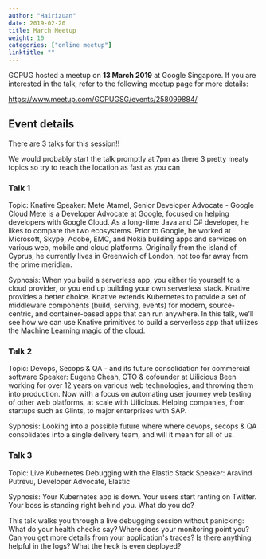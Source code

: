 ```yaml
---
author: "Hairizuan"
date: 2019-02-20
title: March Meetup
weight: 10
categories: ["online meetup"]
linktitle: ""
---
```


GCPUG hosted a meetup on **13 March 2019** at Google Singapore. If you are interested in the talk, refer to the following meetup page for more details:

https://www.meetup.com/GCPUGSG/events/258099884/

## Event details

There are 3 talks for this session!!

We would probably start the talk promptly at 7pm as there 3 pretty meaty topics so try to reach the location as fast as you can

### Talk 1

Topic: Knative
Speaker: Mete Atamel, Senior Developer Advocate - Google Cloud
Mete is a Developer Advocate at Google, focused on helping developers with Google Cloud. As a long-time Java and C# developer, he likes to compare the two ecosystems. Prior to Google, he worked at Microsoft, Skype, Adobe, EMC, and Nokia building apps and services on various web, mobile and cloud platforms. Originally from the island of Cyprus, he currently lives in Greenwich of London, not too far away from the prime meridian.

Sypnosis: When you build a serverless app, you either tie yourself to a cloud provider, or you end up building your own serverless stack. Knative provides a better choice. Knative extends Kubernetes to provide a set of middleware components (build, serving, events) for modern, source-centric, and container-based apps that can run anywhere. In this talk, we’ll see how we can use Knative primitives to build a serverless app that utilizes the Machine Learning magic of the cloud.

### Talk 2

Topic: Devops, Secops & QA - and its future consolidation for commercial software
Speaker: Eugene Cheah, CTO & cofounder at Uilicious
Been working for over 12 years on various web technologies, and throwing them into production.
Now with a focus on automating user journey web testing of other web platforms, at scale with Uilicious. Helping companies, from startups such as Glints, to major enterprises with SAP.

Sypnosis: Looking into a possible future where where devops, secops & QA consolidates into a single delivery team, and will it mean for all of us.

### Talk 3

Topic: Live Kubernetes Debugging with the Elastic Stack
Speaker: Aravind Putrevu, Developer Advocate, Elastic

Sypnosis: Your Kubernetes app is down. Your users start ranting on Twitter. Your boss is standing right behind you. What do you do?

This talk walks you through a live debugging session without panicking:
What do your health checks say?
Where does your monitoring point you?
Can you get more details from your application's traces?
Is there anything helpful in the logs?
What the heck is even deployed?
